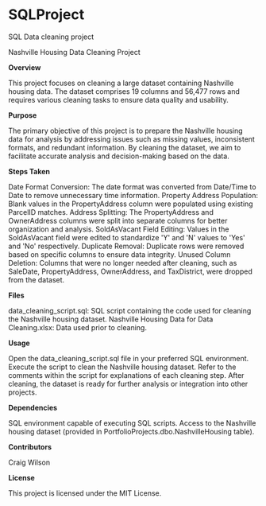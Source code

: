 # SQLProject
SQL Data cleaning project

Nashville Housing Data Cleaning Project

**Overview**

This project focuses on cleaning a large dataset containing Nashville housing data. The dataset comprises 19 columns and 56,477 rows and requires various cleaning tasks to ensure data quality and usability.

**Purpose**

The primary objective of this project is to prepare the Nashville housing data for analysis by addressing issues such as missing values, inconsistent formats, and redundant information. By cleaning the dataset, we aim to facilitate accurate analysis and decision-making based on the data.

**Steps Taken**

Date Format Conversion: The date format was converted from Date/Time to Date to remove unnecessary time information.
Property Address Population: Blank values in the PropertyAddress column were populated using existing ParcelID matches.
Address Splitting: The PropertyAddress and OwnerAddress columns were split into separate columns for better organization and analysis.
SoldAsVacant Field Editing: Values in the SoldAsVacant field were edited to standardize 'Y' and 'N' values to 'Yes' and 'No' respectively.
Duplicate Removal: Duplicate rows were removed based on specific columns to ensure data integrity.
Unused Column Deletion: Columns that were no longer needed after cleaning, such as SaleDate, PropertyAddress, OwnerAddress, and TaxDistrict, were dropped from the dataset.

**Files**

data_cleaning_script.sql: SQL script containing the code used for cleaning the Nashville housing dataset.
Nashville Housing Data for Data Cleaning.xlsx: Data used prior to cleaning.


**Usage**

Open the data_cleaning_script.sql file in your preferred SQL environment.
Execute the script to clean the Nashville housing dataset.
Refer to the comments within the script for explanations of each cleaning step.
After cleaning, the dataset is ready for further analysis or integration into other projects.

**Dependencies**

SQL environment capable of executing SQL scripts.
Access to the Nashville housing dataset (provided in PortfolioProjects.dbo.NashvilleHousing table).

**Contributors**

Craig Wilson

**License**

This project is licensed under the MIT License.
